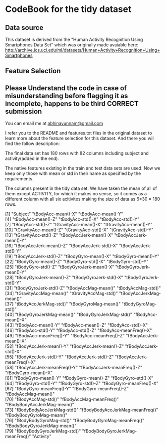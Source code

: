 

# CodeBook for the tidy dataset

## Data source

This dataset is derived from the "Human Activity Recognition Using Smartphones Data Set" which was originally made avaiable here: http://archive.ics.uci.edu/ml/datasets/Human+Activity+Recognition+Using+Smartphones

## Feature Selection

## Please Understand the code in case of misunderstanding before flagging it as incomplete, happens to be third CORRECT submission

You can email me at abhinavunnam@gmail.com 

I refer you to the README and features.txt files in the original dataset to learn more about the feature selection for this dataset. And there you will find the follow description:

The final data set has 180 rows with 82 columns including subject and activity(added in the end). 

The native features existing in the train and test data sets are used. Now we keep only those with mean or std in their name as specified by the requirements.   

The columns present in the tidy data set. We have taken the mean of all of them except ACTIVITY, for which it makes no sense, so it comes as a different column with all six acitivites making the size of data as 6*30 = 180 rows.

[1] "Subject"                         "tBodyAcc-mean()-X"               "tBodyAcc-mean()-Y"              
[4] "tBodyAcc-mean()-Z"               "tBodyAcc-std()-X"                "tBodyAcc-std()-Y"               
[7] "tBodyAcc-std()-Z"                "tGravityAcc-mean()-X"            "tGravityAcc-mean()-Y"           
[10] "tGravityAcc-mean()-Z"            "tGravityAcc-std()-X"             "tGravityAcc-std()-Y"            
[13] "tGravityAcc-std()-Z"             "tBodyAccJerk-mean()-X"           "tBodyAccJerk-mean()-Y"          
[16] "tBodyAccJerk-mean()-Z"           "tBodyAccJerk-std()-X"            "tBodyAccJerk-std()-Y"           
[19] "tBodyAccJerk-std()-Z"            "tBodyGyro-mean()-X"              "tBodyGyro-mean()-Y"             
[22] "tBodyGyro-mean()-Z"              "tBodyGyro-std()-X"               "tBodyGyro-std()-Y"              
[25] "tBodyGyro-std()-Z"               "tBodyGyroJerk-mean()-X"          "tBodyGyroJerk-mean()-Y"         
[28] "tBodyGyroJerk-mean()-Z"          "tBodyGyroJerk-std()-X"           "tBodyGyroJerk-std()-Y"          
[31] "tBodyGyroJerk-std()-Z"           "tBodyAccMag-mean()"              "tBodyAccMag-std()"              
[34] "tGravityAccMag-mean()"           "tGravityAccMag-std()"            "tBodyAccJerkMag-mean()"         
[37] "tBodyAccJerkMag-std()"           "tBodyGyroMag-mean()"             "tBodyGyroMag-std()"             
[40] "tBodyGyroJerkMag-mean()"         "tBodyGyroJerkMag-std()"          "fBodyAcc-mean()-X"              
[43] "fBodyAcc-mean()-Y"               "fBodyAcc-mean()-Z"               "fBodyAcc-std()-X"               
[46] "fBodyAcc-std()-Y"                "fBodyAcc-std()-Z"                "fBodyAcc-meanFreq()-X"          
[49] "fBodyAcc-meanFreq()-Y"           "fBodyAcc-meanFreq()-Z"           "fBodyAccJerk-mean()-X"          
[52] "fBodyAccJerk-mean()-Y"           "fBodyAccJerk-mean()-Z"           "fBodyAccJerk-std()-X"           
[55] "fBodyAccJerk-std()-Y"            "fBodyAccJerk-std()-Z"            "fBodyAccJerk-meanFreq()-X"      
[58] "fBodyAccJerk-meanFreq()-Y"       "fBodyAccJerk-meanFreq()-Z"       "fBodyGyro-mean()-X"             
[61] "fBodyGyro-mean()-Y"              "fBodyGyro-mean()-Z"              "fBodyGyro-std()-X"              
[64] "fBodyGyro-std()-Y"               "fBodyGyro-std()-Z"               "fBodyGyro-meanFreq()-X"         
[67] "fBodyGyro-meanFreq()-Y"          "fBodyGyro-meanFreq()-Z"          "fBodyAccMag-mean()"             
[70] "fBodyAccMag-std()"               "fBodyAccMag-meanFreq()"          "fBodyBodyAccJerkMag-mean()"     
[73] "fBodyBodyAccJerkMag-std()"       "fBodyBodyAccJerkMag-meanFreq()"  "fBodyBodyGyroMag-mean()"        
[76] "fBodyBodyGyroMag-std()"          "fBodyBodyGyroMag-meanFreq()"     "fBodyBodyGyroJerkMag-mean()"    
[79] "fBodyBodyGyroJerkMag-std()"      "fBodyBodyGyroJerkMag-meanFreq()" "Activity"        


